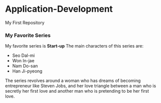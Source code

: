 # Application-Development
My First Repository
### **My Favorite Series**
>
>
My favorite series is **Start-up**
The main characters of this series are:
- Seo Dal-mi
- Won In-jae
- Nam Do-san
- Han Ji-pyeong
>
>
The series revolves around a woman who has dreams of becoming entrepreneur like Steven Jobs, and her love triangle between a man who is secretly her first love and another man who is pretending to be her first love.
